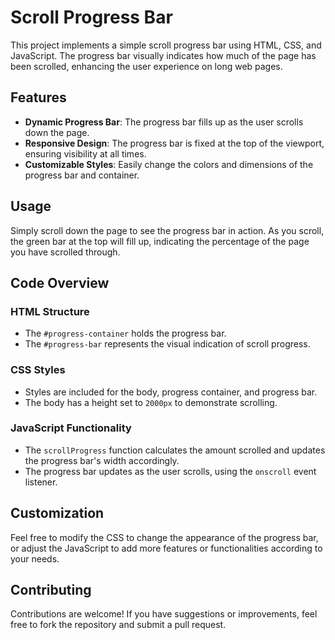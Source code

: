 # Scroll Progress Bar

This project implements a simple scroll progress bar using HTML, CSS, and JavaScript. The progress bar visually indicates how much of the page has been scrolled, enhancing the user experience on long web pages.

## Features

- **Dynamic Progress Bar**: The progress bar fills up as the user scrolls down the page.
- **Responsive Design**: The progress bar is fixed at the top of the viewport, ensuring visibility at all times.
- **Customizable Styles**: Easily change the colors and dimensions of the progress bar and container.

## Usage

Simply scroll down the page to see the progress bar in action. As you scroll, the green bar at the top will fill up, indicating the percentage of the page you have scrolled through.

## Code Overview

### HTML Structure

- The `#progress-container` holds the progress bar.
- The `#progress-bar` represents the visual indication of scroll progress.

### CSS Styles

- Styles are included for the body, progress container, and progress bar.
- The body has a height set to `2000px` to demonstrate scrolling.

### JavaScript Functionality

- The `scrollProgress` function calculates the amount scrolled and updates the progress bar's width accordingly.
- The progress bar updates as the user scrolls, using the `onscroll` event listener.

## Customization

Feel free to modify the CSS to change the appearance of the progress bar, or adjust the JavaScript to add more features or functionalities according to your needs.

## Contributing

Contributions are welcome! If you have suggestions or improvements, feel free to fork the repository and submit a pull request.
